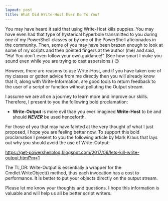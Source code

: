 ```yaml
---
layout: post
title: What Did Write-Host Ever Do To You?
---
```


You may have heard it said that using Write-Host kills puppies.
You may have even had that type of hysterical hyperbole transmitted to you during one of my PowerShell classes or by one of the PowerShell aficionados in the community.
Then, some of you may have been brazen enough to look at some of my scripts and then pointed fingers at the author (me) and said, "Ha! You don't even follow your own guidance!"
(See how smart I make you sound even while you are trying to cast aspersions.) 😉

However, there are reasons to use Write-Host, and if you have taken one of my classes or gotten advice from me directly then you will already know that it, along with Write-Information, are good tools to return feedback to the user of a script or function without polluting the Output stream.

I assume we are all on a journey to learn more and improve our skills.
Therefore, I present to you the following bold proclamation:

- **Write-Output** is more evil than you ever imagined **Write-Host** to be and should ***NEVER*** be used henceforth.

For those of you that may have fainted at the very thought of what I just proposed, I hope you are feeling better now.
To support this bold proclamation I present to you the following article by Mark Kraus that lays out why you should avoid the use of Write-Output:

<https://get-powershellblog.blogspot.com/2017/06/lets-kill-write-output.html?m=1>

The TL,DR:
Write-Output is essentially a wrapper for the Cmdlet.WriteObject() method, thus each invocation has a cost to performance.
It is better to put your objects directly on the output stream.

Please let me know your thoughts and questions.
I hope this information is valuable and will help us all be better script writers.
